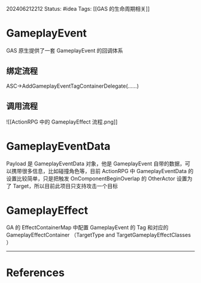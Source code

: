 202406212212
Status: #idea
Tags: [[GAS 的生命周期相关]] 
# GameplayEvent
GAS 原生提供了一套 GameplayEvent 的回调体系

## 绑定流程
ASC->AddGameplayEventTagContainerDelegate(......)
## 调用流程
![[ActionRPG 中的 GameplayEffect 流程.png]]
# GameplayEventData
Payload 是 GameplayEventData 对象，他是 GameplayEvent 自带的数据，可以携带很多信息，比如碰撞角色等，目前 ActionRPG 中 GameplayEventData 的设置比较简单，只是把触发 OnComponentBeginOverlap 的 OtherActor 设置为了 Target，所以目前此项目只支持攻击一个目标

# GameplayEffect

GA 的 EffectContainerMap 中配置 GameplayEvent 的 Tag 和对应的 GameplayEffectContainer  （TargetType and TargetGameplayEffectClasses   ）

---
# References